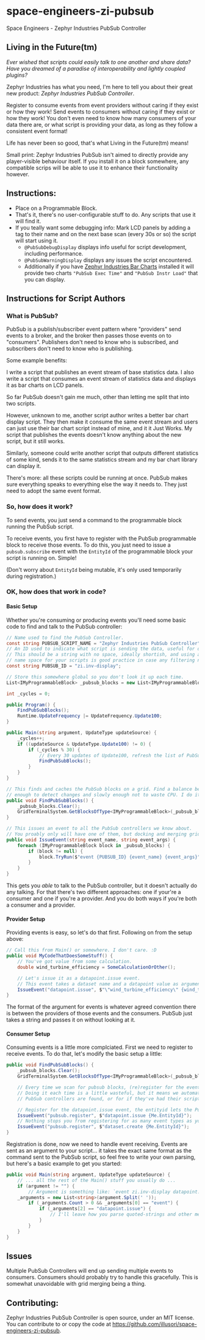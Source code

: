 # space-engineers-zi-pubsub
Space Engineers - Zephyr Industries PubSub Controller

## Living in the Future(tm)

*Ever wished that scripts could easily talk to one another and share data? Have you dreamed of a paradise of interoperability and lightly coupled plugins?*

Zephyr Industries has what you need, I'm here to tell you about their great new product: _Zephyr Industries PubSub Controller_.

Register to consume events from event providers without caring if they exist or how they work! Send events to consumers without caring if they exist or how they work! You don't even need to know how many consumers of your data there are, or what script is providing your data, as long as they follow a consistent event format!

Life has never been so good, that's what Living in the Future(tm) means!

Small print: Zephyr Industries PubSub isn't aimed to directly provide any player-visible behaviour itself. If you install it on a block somewhere, any compatible scrips will be able to use it to enhance their functionality however.

## Instructions:
* Place on a Programmable Block.
* That's it, there's no user-configurable stuff to do. Any scripts that use it will find it.
* If you teally want some debugging info: Mark LCD panels by adding a tag to their name and on the next base scan (every 30s or so) the script will start using it.
  * `@PubSubDebugDisplay` displays info useful for script development, including performance.
  * `@PubSubWarningDisplay` displays any issues the script encountered.
  * Additionally if you have [Zephyr Industries Bar Charts](https://github.com/illusori/space-engineers-zi-bar-charts) installed it will provide two charts `"PubSub Exec Time"` and `"PubSub Instr Load"` that you can display.

## Instructions for Script Authors

### What is PubSub?

PubSub is a publish/subscriber event pattern where "providers" send events to a broker, and the broker then passes those events on to "consumers". Publishers don't need to know who is subscribed, and subscribers don't need to know who is publishing.

Some example benefits:

I write a script that publishes an event stream of base statistics data. I also write a script that consumes an event stream of statistics data and displays it as bar charts on LCD panels.

So far PubSub doesn't gain me much, other than letting me split that into two scripts.

However, unknown to me, another script author writes a better bar chart display script. They then make it consume the same event stream and users can just use their bar chart script instead of mine, and it it Just Works. My script that publishes the events doesn't know anything about the new script, but it still works.

Similarly, someone could write another script that outputs different statistics of some kind, sends it to the same statistics stream and my bar chart library can display it.

There's more: all these scripts could be running at once. PubSub makes sure everything speaks to everything else the way it needs to. They just need to adopt the same event format.

### So, how does it work?

To send events, you just send a command to the programmable block running the PubSub script.

To receive events, you first have to register with the PubSub programmable block to receive those events. To do this, you just need to issue a `pubsub.subscribe` event with the `EntityId` of the programmable block your script is running on. Simple!

(Don't worry about `EntityId` being mutable, it's only used temporarily during registration.)

### OK, how does that work in code?

#### Basic Setup

Whether you're consuming or producing events you'll need some basic code to find and talk to the PubSub controller:

```C#
// Name used to find the PubSub Controller.
const string PUBSUB_SCRIPT_NAME = "Zephyr Industries PubSub Controller";
// An ID used to indicate what script is sending the data, useful for debugging!
// This should be a string with no space, ideally shortish, and using a dot.notation
// name space for your scripts is good practice in case any filtering needs to be done.
const string PUBSUB_ID = "zi.inv-display";

// Store this somewhere global so you don't look it up each time.
List<IMyProgrammableBlock> _pubsub_blocks = new List<IMyProgrammableBlock>();

int _cycles = 0;

public Program() {
    FindPubSubBlocks();
    Runtime.UpdateFrequency |= UpdateFrequency.Update100;
}

public Main(string argument, UpdateType updateSource) {
    _cycles++;
    if ((updateSource & UpdateType.Update100) != 0) {
        if (_cycles % 30) {
            // Every 30 updates of Update100, refresh the list of PubSub blocks.
            FindPubSubBlocks();
        }
    }
}

// This finds and caches the PubSub blocks on a grid. Find a balance between running it often
// enough to detect changes and slowly enough not to waste CPU. I do it every 30 seconds myself.
public void FindPubSubBlocks() {
    _pubsub_blocks.Clear();
    GridTerminalSystem.GetBlocksOfType<IMyProgrammableBlock>(_pubsub_blocks, block => block.CustomName.Contains(PUBSUB_SCRIPT_NAME));
}

// This issues an event to all the PubSub controllers we know about.
// You proably only will have one of them, but docking and merging gridsf might change that, so send to them all.
public void IssueEvent(string event_name, string event_args) {
    foreach (IMyProgrammableBlock block in _pubsub_blocks) {
        if (block != null) {
            block.TryRun($"event {PUBSUB_ID} {event_name} {event_args}");
        }
    }
}
```

This gets you _able_ to talk to the PubSub controller, but it doesn't actually do any talking. For that there's two different approaches: one if your're a consumer and one if you're a provider. And you do both ways if you're both a consumer and a provider.

#### Provider Setup

Providing events is easy, so let's do that first. Following on from the setup above:

```C#
// Call this from Main() or somewhere. I don't care. :D
public void MyCodeThatDoesSomeStuff() {
    // You've got value from some calculation.
    double wind_turbine_efficiency = SomeCalculationOrOther();

    // Let's issue it as a datapoint.issue event.
    // This event takes a dataset name and a datapoint value as arguments.
    IssueEvent("datapoint.issue", $"\"wind_turbine_efficiency\" {wind_turbine_efficiency}");
}
```

The format of the argument for events is whatever agreed convention there is between the providers of those events and the consumers. PubSub just takes a string and passes it on without looking at it.

#### Consumer Setup

Consuming events is a little more complciated. First we need to register to receive events. To do that, let's modify the basic setup a little:

```C#
public void FindPubSubBlocks() {
    _pubsub_blocks.Clear();
    GridTerminalSystem.GetBlocksOfType<IMyProgrammableBlock>(_pubsub_blocks, block => block.CustomName.Contains(PUBSUB_SCRIPT_NAME));

    // Every time we scan for pubsub blocks, (re)register for the events we want to consume.
    // Doing it each time is a little wasteful, but it means we automatically correct for when new
    // PubSub controllers are found, or for if they've had their script stopped and restarted.

    // Register for the datapoint.issue event, the entityid lets the PubSub controller know who we are.
    IssueEvent("pubsub.register", $"datapoint.issue {Me.EntityId}");
    // Nothing stops you from registering for as many event types as you want to consume.
    IssueEvent("pubsub.register", $"dataset.create {Me.EntityId}");
}
```

Registration is done, now we need to handle event receiving. Events are sent as an argument to your script... it takes the exact same format as the command sent to the PubSub script, so feel free to write your own parsing, but here's a basic example to get you started:

```C#
public void Main(string argument, UpdateType updateSource) {
    // ... all the rest of the Main() stuff you usually do ...
    if (argument != "") {
        // Argument is something like: `event zi.inv-display datapoint.issue "Max Stored Power" 6.7`
	_arguments = new List<string>(argument.Split(' '));
        if (_arguments.Count > 0 && _arguments[0] == "event") {
            if (_arguments[2] == "datapoint.issue") {
                // I'll leave how you parse quoted-strings and other messiness in the rest of the arguments up to you. :D
            }
        }
    }
}
```

## Issues

Multiple PubSub Controllers will end up sending multiple events to consumers. Consumers should probably try to handle this gracefully. This is somewhat unavoidable with grid merging being a thing.

## Contributing:

Zephyr Industries PubSub Controller is open source, under an MIT license. You can contribute to or copy the code at https://github.com/illusori/space-engineers-zi-pubsub.
